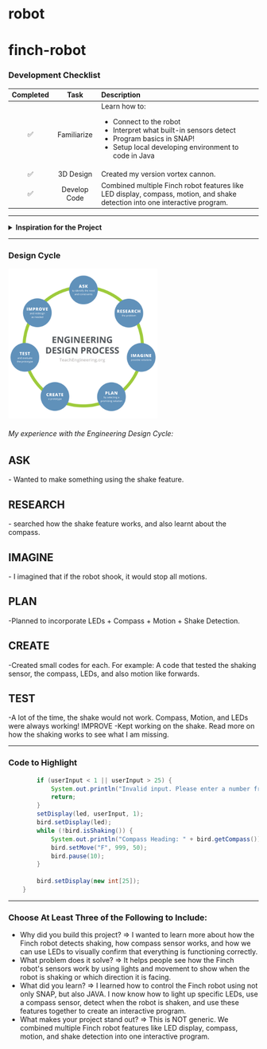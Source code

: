 # robot
# finch-robot

### Development Checklist

| Completed | Task         | Description |
|:---------:| :-----------:|:------------|
|    ✅     | Familiarize  | Learn how to: <ul><li>Connect to the robot</li><li>Interpret what built-in sensors detect</li><li>Program basics in SNAP!</li><li>Setup local developing environment to code in Java</li></ul>|
|    ✅     | 3D Design    | Created my version vortex cannon.|
|    ✅     | Develop Code | Combined multiple Finch robot features like LED display, compass, motion, and shake detection into one interactive program.|

---

<details>
<summary><strong>Inspiration for the Project</strong></summary>

Wanted to test around with the LED, compass, and shake.
</details>

---

### Design Cycle
<img src="design_cycle.png" alt="design cycle" width="300" height="300">

###### My experience with the Engineering Design Cycle: 
<h2>ASK</h2>
- Wanted to make something using the shake feature.

<h2>RESEARCH</h2>
- searched how the shake feature works, and also learnt about the compass.
<h2>IMAGINE</h2>  
- I imagined that if the robot shook, it would stop all motions.
<h2>PLAN</h2> 
-Planned to incorporate LEDs + Compass + Motion + Shake Detection.
<h2>CREATE</h2>
-Created small codes for each. For example: A code that tested the shaking sensor, the compass, LEDs, and also motion like forwards.
<h2>TEST</h2>
-A lot of the time, the shake would not work. Compass, Motion, and LEDs were always working! 
</h2>IMPROVE</h2>
-Kept working on the shake. Read more on how the shaking works to see what I am missing. 

---

### Code to Highlight
```java
        if (userInput < 1 || userInput > 25) {
            System.out.println("Invalid input. Please enter a number from 1 to 25.");
            return;
        }
        setDisplay(led, userInput, 1);
        bird.setDisplay(led);
        while (!bird.isShaking()) {
            System.out.println("Compass Heading: " + bird.getCompass());
            bird.setMove("F", 999, 50);
            bird.pause(10);
        }
        
        bird.setDisplay(new int[25]);
    }
```

---

### Choose At Least Three of the Following to Include:
- Why did you build this project? => I wanted to learn more about how the Finch robot detects shaking, how compass sensor works, and how we can use LEDs to visually confirm that everything is functioning correctly.
- What problem does it solve? => It helps people see how the Finch robot's sensors work by using lights and movement to show when the robot is shaking or which direction it is facing.
- What did you learn? => I learned how to control the Finch robot using not only SNAP, but also JAVA. I now know how to light up specific LEDs, use a compass sensor, detect when the robot is shaken, and use these features together to create an interactive program.
- What makes your project stand out? => This is NOT generic. We combined multiple Finch robot features like LED display, compass, motion, and shake detection into one interactive program. 
